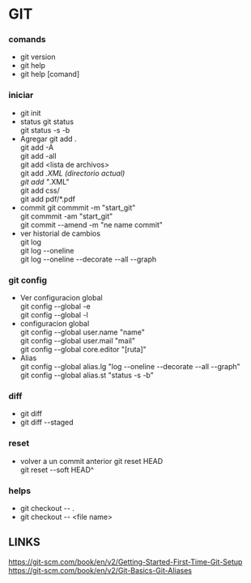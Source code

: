 # GIT
### comands
* git version
* git help
* git help [comand]
### iniciar
* git init
* status
    git status  
    git status -s -b  
* Agregar
    git add .  
    git add -A  
    git add -all  
    git add \<lista de archivos>  
    git add *.XML (directorio actual)  
    git add "*.XML"  
    git add css/  
    git add pdf/*.pdf  
* commit
    git commmit -m "start_git"  
    git commmit -am "start_git"  
    git commit --amend -m "ne name commit"  
* ver historial de cambios  
    git log  
    git log --oneline  
    git log --oneline --decorate --all --graph  
### git config
* Ver configuracion global  
    git config --global -e  
    git config --global -l  
* configuracion global  
    git config --global user.name "name"  
    git config --global user.mail  "mail"  
    git config --global core.editor "[ruta]"  
* Alias  
    git config --global alias.lg "log --oneline --decorate --all --graph"  
    git config --global alias.st "status -s -b"  
### diff
* git diff  
* git diff --staged  
### reset
* volver a un commit anterior
    git reset HEAD <commit name>  
    git reset --soft HEAD^  
### helps
* git checkout -- .  
* git checkout -- \<file name>  
## LINKS
https://git-scm.com/book/en/v2/Getting-Started-First-Time-Git-Setup  
https://git-scm.com/book/en/v2/Git-Basics-Git-Aliases  
